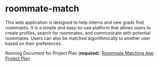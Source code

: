 # roommate-match

This web application is designed to help interns and new grads find roommates. It is a simple and easy-to-use platform that allows users to create profiles, search for roommates, and communicate with potential roommates. Users can also be matched algorithmically to another user based on their preferences.

Running Document for Project Plan (**required**): [Roommate Matching App Project Plan](https://docs.google.com/document/d/16vlOeixRl765HqjoHOrlddstkpDiZVMz_vsW1B8fjA8/edit?usp=sharing)
